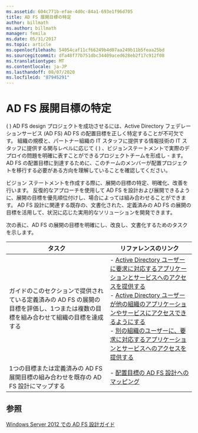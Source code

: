 ```yaml
---
ms.assetid: 604c771b-efae-4d0c-84a1-693e1f96d705
title: AD FS 展開目標の特定
author: billmath
ms.author: billmath
manager: femila
ms.date: 05/31/2017
ms.topic: article
ms.openlocfilehash: 54054caf11cf66249b4d07aa249b11b5feaa25bd
ms.sourcegitcommit: dfa48f77b751dbc34409aced628eb2f17c912f08
ms.translationtype: MT
ms.contentlocale: ja-JP
ms.lasthandoff: 08/07/2020
ms.locfileid: "87945291"
---
```

# <a name="identifying-your-ad-fs-deployment-goals"></a>AD FS 展開目標の特定

\( \) AD FS design プロジェクトを成功させるには、Active Directory フェデレーションサービス (AD FS) AD FS の配置目標を正しく特定することが不可欠です。 組織の規模と、パートナー組織の IT スタッフに提供する情報技術の IT スタッフに提供する関与レベルに応じて \( \) 、ビジョンステートメントで実際のデプロイの問題を明確に表すことができるプロジェクトチームを形成し \- ます。 AD FS の配置目標に到達するために、このチームのメンバーが配置プロジェクトを移行する必要がある方向を理解していることを確認してください。

ビジョン ステートメントを作成する際に、展開の目標の特定、明確化、改善を行います。 反復的なアプローチを使用して AD FS を設計および展開できるように、展開の目標を優先順位付けし、場合によっては組み合わせることができます。 AD FS 設計に関連する既存の、文書化された、定義済みの AD FS の展開の目標を活用して、状況に応じた実用的なソリューションを開発できます。

次の表に、AD FS の展開の目標を明確にし、改良し、文書化するためのタスクを示します。

|タスク|リファレンスのリンク|
|--------|-------------------|
|ガイドのこのセクションで提供されている定義済みの AD FS の展開の目標を評価し、1つまたは複数の目標を組み合わせて組織の目標を達成する|-   [Active Directory ユーザーに要求に対応するアプリケーションとサービスへのアクセスを提供する](Provide-Your-Active-Directory-Users-Access-to-Your-Claims-Aware-Applications-and-Services.md)<br />-   [Active Directory ユーザーが他の組織のアプリケーションやサービスにアクセスできるようにする](Provide-Your-Active-Directory-Users-Access-to-the-Applications-and-Services-of-Other-Organizations.md)<br />-   [別の組織のユーザーに、要求に対応するアプリケーションとサービスへのアクセスを提供する](Provide-Users-in-Another-Organization-Access-to-Your-Claims-Aware-Applications-and-Services.md)|
|1つの目標または定義済みの AD FS 展開目標の組み合わせを既存の AD FS 設計にマップする|-   [配置目標の AD FS 設計へのマッピング](Mapping-Your-Deployment-Goals-to-an-AD-FS-Design.md)|

## <a name="see-also"></a>参照
[Windows Server 2012 での AD FS 設計ガイド](AD-FS-Design-Guide-in-Windows-Server-2012.md)

